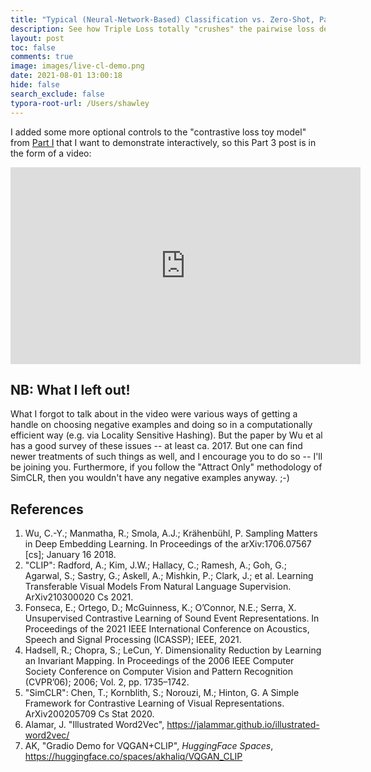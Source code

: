 ```yaml
---
title: "Typical (Neural-Network-Based) Classification vs. Zero-Shot, Part 3 - Live Demo on CL Toy"
description: See how Triple Loss totally "crushes" the pairwise loss described in Part 1. 
layout: post
toc: false
comments: true
image: images/live-cl-demo.png
date: 2021-08-01 13:00:18
hide: false
search_exclude: false
typora-root-url: /Users/shawley
---
```


I added some more optional controls to the "contrastive loss toy model" from [Part I](https://drscotthawley.github.io/blog/scottergories/2021/05/04/The-Joy-Of-3D.html) that I want to demonstrate interactively, so this Part 3 post is in the form of a video:



<iframe width="560" height="315" src="https://www.youtube.com/embed/1cwc42sFA0A" title="YouTube video player" frameborder="0" allow="accelerometer; autoplay; clipboard-write; encrypted-media; gyroscope; picture-in-picture" allowfullscreen></iframe>



## NB: What I left out! 

What I forgot to talk about in the video were various ways of getting a handle on choosing negative examples and doing so in a computationally efficient way (e.g. via Locality Sensitive Hashing).  But the paper by Wu et al has a good survey of these issues -- at least ca. 2017.  But one can find newer treatments of such things as well, and I encourage you to do so -- I'll be joining you.  Furthermore, if you follow the "Attract Only" methodology of SimCLR, then you wouldn't have any negative examples anyway. ;-) 



## References

1. Wu, C.-Y.; Manmatha, R.; Smola, A.J.; Krähenbühl, P. Sampling Matters in Deep Embedding Learning. In Proceedings of the arXiv:1706.07567 [cs]; January 16 2018.
2. "CLIP": Radford, A.; Kim, J.W.; Hallacy, C.; Ramesh, A.; Goh, G.; Agarwal, S.; Sastry, G.; Askell, A.; Mishkin, P.; Clark, J.; et al. Learning Transferable Visual Models From Natural Language Supervision. ArXiv210300020 Cs 2021.  
3. Fonseca, E.; Ortego, D.; McGuinness, K.; O’Connor, N.E.; Serra, X. Unsupervised Contrastive Learning of Sound Event Representations. In Proceedings of the 2021 IEEE International Conference on Acoustics, Speech and Signal Processing (ICASSP); IEEE, 2021.
4. Hadsell, R.; Chopra, S.; LeCun, Y. Dimensionality Reduction by Learning an Invariant Mapping. In Proceedings of the 2006 IEEE Computer Society Conference on Computer Vision and Pattern Recognition (CVPR’06); 2006; Vol. 2, pp. 1735–1742.
5. "SimCLR": Chen, T.; Kornblith, S.; Norouzi, M.; Hinton, G. A Simple Framework for Contrastive Learning of Visual Representations. ArXiv200205709 Cs Stat 2020.
6. Alamar, J. "Illustrated Word2Vec", https://jalammar.github.io/illustrated-word2vec/
7. AK, "Gradio Demo for VQGAN+CLIP", *HuggingFace Spaces*, https://huggingface.co/spaces/akhaliq/VQGAN_CLIP